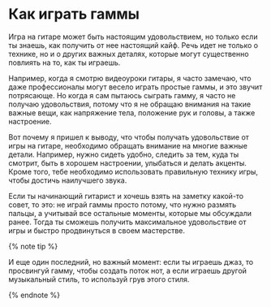 # Как играть гаммы

Игра на гитаре может быть настоящим удовольствием, но только если ты знаешь, как получить от нее настоящий кайф. Речь идет не только о технике, но и о других важных деталях, которые могут существенно повлиять на то, как ты играешь. 

Например, когда я смотрю видеоуроки гитары, я часто замечаю, что даже профессионалы могут весело играть простые гаммы, и это звучит потрясающе. Но когда я сам пытаюсь сыграть гамму, я часто не получаю удовольствия, потому что я не обращаю внимания на такие важные вещи, как напряжение тела, положение рук и головы, а также настроение. 

Вот почему я пришел к выводу, что чтобы получать удовольствие от игры на гитаре, необходимо обращать внимание на многие важные детали. Например, нужно сидеть удобно, следить за тем, куда ты смотрит, быть в хорошем настроении, улыбаться и делать акценты. Кроме того, тебе необходимо использовать правильную технику игры, чтобы достичь наилучшего звука. 

Если ты начинающий гитарист и хочешь взять на заметку какой-то совет, то это: не играй гаммы просто потому, что нужно размять пальцы, а учитывай все остальные моменты, которые мы обсуждали ранее. Тогда ты сможешь получить максимальное удовольствие от игры и быстро продвинуться в своем мастерстве. 

{% note tip %}

И еще один последний, но важный момент: если ты играешь джаз, то просвингуй гамму, чтобы создать поток нот, а если играешь другой музыкальный стиль, то используй грув этого стиля.

{% endnote %}

